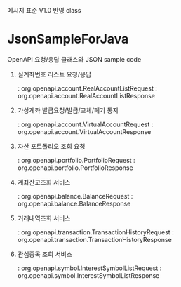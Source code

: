 
메시지 표준 V1.0 반영 class


# JsonSampleForJava
OpenAPI 요청/응답 클래스와 JSON sample code


1. 실계좌번호 리스트 요청/응답

    : org.openapi.account.RealAccountListRequest
    : org.openapi.account.RealAccountListResponse

2. 가상계좌 발급요청/발급/교체/폐기 통지

    : org.openapi.account.VirtualAccountRequest
    : org.openapi.account.VirtualAccountResponse

3. 자산 포트폴리오 조회 요청

    : org.openapi.portfolio.PortfolioRequest
    : org.openapi.portfolio.PortfolioResponse

4. 계좌잔고조회 서비스

    : org.openapi.balance.BalanceRequest
    : org.openapi.balance.BalanceResponse

5. 거래내역조회 서비스

    : org.openapi.transaction.TransactionHistoryRequest
    : org.openapi.transaction.TransactionHistoryResponse

6. 관심종목 조회 서비스

    : org.openapi.symbol.InterestSymbolListRequest
    : org.openapi.symbol.InterestSymbolListResponse
